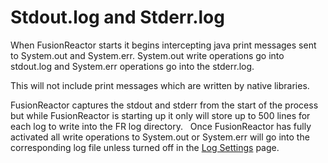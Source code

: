 # Stdout.log and Stderr.log

When FusionReactor starts it begins intercepting java print messages
sent to System.out and System.err. System.out write operations go into
stdout.log and System.err operations go into the stderr.log.

This will not include print messages which are written by native
libraries. 

FusionReactor captures the stdout and stderr from the start of the
process but while FusionReactor is starting up it only will store up to
500 lines for each log to write into the FR log directory.   Once
FusionReactor has fully activated all write operations to System.out or
System.err will go into the corresponding log file unless turned off in
the [Log Settings](../Settings.md) page.
